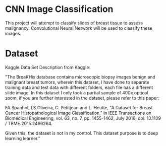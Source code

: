 # CNN Image Classification

This project will attempt to classify slides of breast tissue to assess malignancy. Convolutional Neural Network will be used to classify these images.


# Dataset
Kaggle Data Set Description from Kaggle:

"The BreaKHis database contains microscopic biopsy images benign and malignant breast tumors, wherein this dataset, I have done to separate training data and test data with different folders, each file has a different slide image. In this dataset I only took a partial sample of 400x optical zoom, if you are further interested in the dataset, please refer to this paper:

FA Spanhol, LS Oliveira, C. Petitjean and L. Heutte, "A Dataset for Breast Cancer Histopathological Image Classification," in IEEE Transactions on Biomedical Engineering, vol. 63, no. 7, pp. 1455-1462, July 2016, doi: 10.1109 / TBME.2015.2496264.

Given this, the dataset is not in my control. This dataset purpose is to deep learning learner."